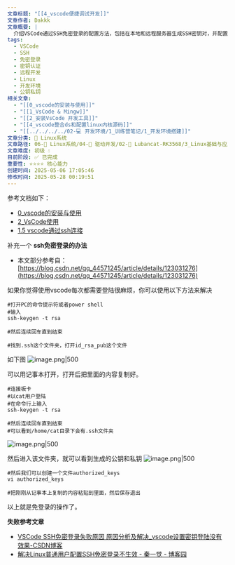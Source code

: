 ```yaml
---
文章标题: "[[4_vscode便捷调试开发]]"
文章作者: Dakkk
文章概要: |
  介绍VSCode通过SSH免密登录的配置方法，包括在本地和远程服务器生成SSH密钥对，并配置authorized_keys文件实现免密连接。
tags:
  - VSCode
  - SSH
  - 免密登录
  - 密钥认证
  - 远程开发
  - Linux
  - 开发环境
  - 公钥私钥
相关文章:
  - "[[0_vscode的安装与使用]]"
  - "[[1_VsCode & Mingw]]"
  - "[[2_安装VsCode 开发工具]]"
  - "[[4_vscode整合ds和配置linux内核源码]]"
  - "[[../../../../02-💻 开发环境/1_训练营笔记/1_开发环境搭建]]"
文章分类: 🐧 Linux系统
文章路径: 06-🐧 Linux系统/04-🔌 驱动开发/02-💾 Lubancat-RK3568/3_Linux基础与应用开发实战/2_使用板卡开发C程序/4_vscode便捷调试开发.md
文章难度: 初级 💧
目前阶段: ✅ 已完成
重要性: ⭐⭐⭐⭐ 核心能力
创建时间: 2025-05-06 17:05:46
修改时间: 2025-05-28 00:19:51
---
```



参考文档如下：
- [0_vscode的安装与使用](../../../../../03-🌐%20Web开发/01-🔙%20后端技术/01-🌐%20JavaWeb/3_JavaWeb（尚硅谷）/0_vscode的安装与使用.md)
- [2_VsCode使用](../../../../../02-💻%20编程语言/02-🔷%20C&C++技术栈/01-🔧%20环境搭建/2_VsCode使用.md)
- [1.5 vscode通过ssh连接](../../../../02-💻%20开发环境/1_训练营笔记/1_开发环境搭建.md#1.5%20vscode通过ssh连接)

补充一个 **ssh免密登录的办法**
- 本文部分参考自：[https://blog.csdn.net/qq_44571245/article/details/123031276](https://blog.csdn.net/qq_44571245/article/details/123031276)

如果你觉得使用vscode每次都需要登陆很麻烦，你可以使用以下方法来解决
```shell
#打开PC的命令提示符或者power shell
#输入
ssh-keygen -t rsa

#然后连续回车直到结束

#找到.ssh这个文件夹，打开id_rsa_pub这个文件
```

如下图
![image.png|500](https://my-obsidian-image.oss-cn-guangzhou.aliyuncs.com/2025/05/da0ae3a18479e2a0020e4f6a724c84f6.png)


可以用记事本打开，打开后把里面的内容复制好。

```shell
#连接板卡
#以cat用户登陆
#在命令行上输入
ssh-keygen -t rsa

#然后连续回车直到结束
#可以看到/home/cat目录下会有.ssh文件夹
```

![image.png|500](https://my-obsidian-image.oss-cn-guangzhou.aliyuncs.com/2025/05/d29a15abd99242b165aaeec9e8d09c0e.png)

然后进入该文件夹，就可以看到生成的公钥和私钥
![image.png|500](https://my-obsidian-image.oss-cn-guangzhou.aliyuncs.com/2025/05/5007824e528d36f784e2abc90126aad8.png)

```shell
#然后我们可以创建一个文件authorized_keys
vi authorized_keys

#把刚刚从记事本上复制的内容粘贴到里面，然后保存退出
```

以上就是免登录的操作了。

**失败参考文章**
- [VSCode SSH免密登录失败原因 原因分析及解决_vscode设置密钥登陆没有效果-CSDN博客](https://blog.csdn.net/sinat_16489689/article/details/127192214)
- [解决Linux普通用户配置SSH免密登录不生效 - 秦一觉 - 博客园](https://www.cnblogs.com/qyjzjw/p/16173016.html)